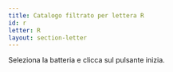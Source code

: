 ```yaml
---
title: Catalogo filtrato per lettera R
id: r
letter: R
layout: section-letter
---
```

Seleziona la batteria e clicca sul pulsante inizia.
